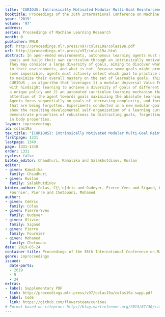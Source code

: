 ```yaml
---
title: 'CURIOUS: Intrinsically Motivated Modular Multi-Goal Reinforcement Learning'
booktitle: Proceedings of the 36th International Conference on Machine Learning
year: '2019'
volume: '97'
address: 
series: Proceedings of Machine Learning Research
month: 0
publisher: PMLR
pdf: http://proceedings.mlr.press/v97/colas19a/colas19a.pdf
url: http://proceedings.mlr.press/v97/colas19a.html
abstract: In open-ended environments, autonomous learning agents must set their own
  goals and build their own curriculum through an intrinsically motivated exploration.
  They may consider a large diversity of goals, aiming to discover what is controllable
  in their environments, and what is not. Because some goals might prove easy and
  some impossible, agents must actively select which goal to practice at any moment,
  to maximize their overall mastery on the set of learnable goals. This paper proposes
  CURIOUS , an algorithm that leverages 1) a modular Universal Value Function Approximator
  with hindsight learning to achieve a diversity of goals of different kinds within
  a unique policy and 2) an automated curriculum learning mechanism that biases the
  attention of the agent towards goals maximizing the absolute learning progress.
  Agents focus sequentially on goals of increasing complexity, and focus back on goals
  that are being forgotten. Experiments conducted in a new modular-goal robotic environment
  show the resulting developmental self-organization of a learning curriculum, and
  demonstrate properties of robustness to distracting goals, forgetting and changes
  in body properties.
layout: inproceedings
id: colas19a
tex_title: "{CURIOUS}: Intrinsically Motivated Modular Multi-Goal Reinforcement Learning"
firstpage: 1331
lastpage: 1340
page: 1331-1340
order: 1331
cycles: false
bibtex_editor: Chaudhuri, Kamalika and Salakhutdinov, Ruslan
editor:
- given: Kamalika
  family: Chaudhuri
- given: Ruslan
  family: Salakhutdinov
bibtex_author: Colas, C{\'e}dric and Oudeyer, Pierre-Yves and Sigaud, Olivier and
  Fournier, Pierre and Chetouani, Mohamed
author:
- given: Cédric
  family: Colas
- given: Pierre-Yves
  family: Oudeyer
- given: Olivier
  family: Sigaud
- given: Pierre
  family: Fournier
- given: Mohamed
  family: Chetouani
date: 2019-05-24
container-title: Proceedings of the 36th International Conference on Machine Learning
genre: inproceedings
issued:
  date-parts:
  - 2019
  - 5
  - 24
extras:
- label: Supplementary PDF
  link: http://proceedings.mlr.press/v97/colas19a/colas19a-supp.pdf
- label: Code
  link: https://github.com/flowersteam/curious
# Format based on citeproc: http://blog.martinfenner.org/2013/07/30/citeproc-yaml-for-bibliographies/
---
```

